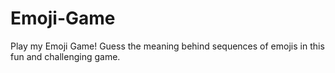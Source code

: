 # Emoji-Game
Play my Emoji Game! Guess the meaning behind sequences of emojis in this fun and challenging game.
